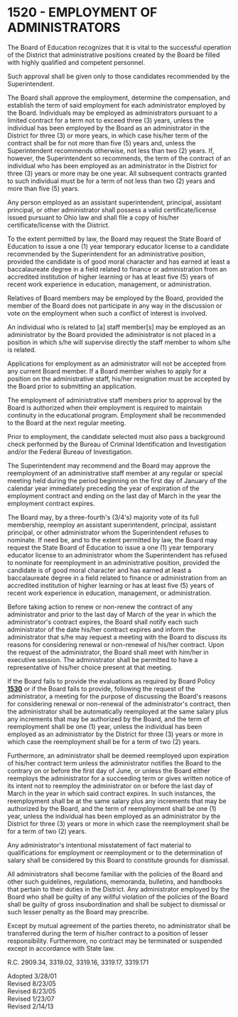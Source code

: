 1520 - EMPLOYMENT OF ADMINISTRATORS
===================================

The Board of Education recognizes that it is vital to the successful
operation of the District that administrative positions created by the
Board be filled with highly qualified and competent personnel.

Such approval shall be given only to those candidates recommended by the
Superintendent.

The Board shall approve the employment, determine the compensation, and
establish the term of said employment for each administrator employed by
the Board. Individuals may be employed as administrators pursuant to a
limited contract for a term not to exceed three (3) years, unless the
individual has been employed by the Board as an administrator in the
District for three (3) or more years, in which case his/her term of the
contract shall be for not more than five (5) years and, unless the
Superintendent recommends otherwise, not less than two (2) years. If,
however, the Superintendent so recommends, the term of the contract of
an individual who has been employed as an administrator in the District
for three (3) years or more may be one year. All subsequent contracts
granted to such individual must be for a term of not less than two (2)
years and more than five (5) years.

Any person employed as an assistant superintendent, principal, assistant
principal, or other administrator shall possess a valid
certificate/license issued pursuant to Ohio law and shall file a copy of
his/her certificate/license with the District.

To the extent permitted by law, the Board may request the State Board of
Education to issue a one (1) year temporary educator license to a
candidate recommended by the Superintendent for an administrative
position, provided the candidate is of good moral character and has
earned at least a baccalaureate degree in a field related to finance or
administration from an accredited institution of higher learning or has
at least five (5) years of recent work experience in education,
management, or administration.

Relatives of Board members may be employed by the Board, provided the
member of the Board does not participate in any way in the discussion or
vote on the employment when such a conflict of interest is involved.

An individual who is related to [a] staff member[s] may be employed as
an administrator by the Board provided the administrator is not placed
in a position in which s/he will supervise directly the staff member to
whom s/he is related.

Applications for employment as an administrator will not be accepted
from any current Board member. If a Board member wishes to apply for a
position on the administrative staff, his/her resignation must be
accepted by the Board prior to submitting an application.

The employment of administrative staff members prior to approval by the
Board is authorized when their employment is required to maintain
continuity in the educational program. Employment shall be recommended
to the Board at the next regular meeting.

Prior to employment, the candidate selected must also pass a background
check performed by the Bureau of Criminal Identification and
Investigation and/or the Federal Bureau of Investigation.

The Superintendent may recommend and the Board may approve the
reemployment of an administrative staff member at any regular or special
meeting held during the period beginning on the first day of January of
the calendar year immediately preceding the year of expiration of the
employment contract and ending on the last day of March in the year the
employment contract expires.

The Board may, by a three-fourth's (3/4's) majority vote of its full
membership, reemploy an assistant superintendent, principal, assistant
principal, or other administrator whom the Superintendent refuses to
nominate. If need be, and to the extent permitted by law, the Board may
request the State Board of Education to issue a one (1) year temporary
educator license to an administrator whom the Superintendent has refused
to nominate for reemployment in an administrative position, provided the
candidate is of good moral character and has earned at least a
baccalaureate degree in a field related to finance or administration
from an accredited institution of higher learning or has at least five
(5) years of recent work experience in education, management, or
administration.

Before taking action to renew or non-renew the contract of any
administrator and prior to the last day of March of the year in which
the administrator's contract expires, the Board shall notify each such
administrator of the date his/her contract expires and inform the
administrator that s/he may request a meeting with the Board to discuss
its reasons for considering renewal or non-renewal of his/her contract.
Upon the request of the administrator, the Board shall meet with him/her
in executive session. The administrator shall be permitted to have a
representative of his/her choice present at that meeting.

If the Board fails to provide the evaluations as required by Board
Policy [**1530**](po1530.htm) or if the Board fails to provide,
following the request of the administrator, a meeting for the purpose of
discussing the Board's reasons for considering renewal or non-renewal of
the administrator's contract, then the administrator shall be
automatically reemployed at the same salary plus any increments that may
be authorized by the Board, and the term of reemployment shall be one
(1) year, unless the individual has been employed as an administrator by
the District for three (3) years or more in which case the reemployment
shall be for a term of two (2) years.

Furthermore, an administrator shall be deemed reemployed upon expiration
of his/her contract term unless the administrator notifies the Board to
the contrary on or before the first day of June, or unless the Board
either reemploys the administrator for a succeeding term or gives
written notice of its intent not to reemploy the administrator on or
before the last day of March in the year in which said contract expires.
In such instances, the reemployment shall be at the same salary plus any
increments that may be authorized by the Board, and the term of
reemployment shall be one (1) year, unless the individual has been
employed as an administrator by the District for three (3) years or more
in which case the reemployment shall be for a term of two (2) years.

Any administrator's intentional misstatement of fact material to
qualifications for employment or reemployment or to the determination of
salary shall be considered by this Board to constitute grounds for
dismissal.

All administrators shall become familiar with the policies of the Board
and other such guidelines, regulations, memoranda, bulletins, and
handbooks that pertain to their duties in the District. Any
administrator employed by the Board who shall be guilty of any willful
violation of the policies of the Board shall be guilty of gross
insubordination and shall be subject to dismissal or such lesser penalty
as the Board may prescribe.

Except by mutual agreement of the parties thereto, no administrator
shall be transferred during the term of his/her contract to a position
of lesser responsibility. Furthermore, no contract may be terminated or
suspended except in accordance with State law.

R.C. 2909.34, 3319.02, 3319.16, 3319.17, 3319.171

Adopted 3/28/01\
 Revised 8/23/05\
 Revised 8/23/05\
 Revised 1/23/07\
 Revised 2/14/13
